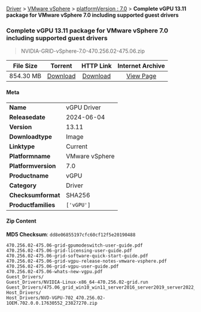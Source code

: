 
[Driver](/README.md)  >  [VMware vSphere](/index/Driver/VMware_vSphere.md)  >  [platformVersion : 7.0](/index/Driver/VMware_vSphere/7.0.md)  >  **Complete vGPU 13.11 package for VMware vSphere 7.0 including supported guest drivers**


###    Complete vGPU 13.11 package for VMware vSphere 7.0 including supported guest drivers

> NVIDIA-GRID-vSphere-7.0-470.256.02-475.06.zip   


| **File Size** | **Torrent**  | **HTTP Link** | **Internet Archive** |
|:-------------:|:------------:|:-------------:|:--------------------:|
| 854.30 MB |  [Download](https://archive.org/download/nvgpu_NVIDIA-GRID-vSphere-7.0-470.256.02-475.06.zip/nvgpu_NVIDIA-GRID-vSphere-7.0-470.256.02-475.06.zip_archive.torrent)       | [Download](https://archive.org/compress/nvgpu_NVIDIA-GRID-vSphere-7.0-470.256.02-475.06.zip) | [View Page](https://archive.org/details/nvgpu_NVIDIA-GRID-vSphere-7.0-470.256.02-475.06.zip)       |

#### Meta

<table>
<tr><td><strong>Name</strong></td><td>vGPU Driver</td></tr>
<tr><td><strong>Releasedate</strong></td><td>2024-06-04</td></tr>
<tr><td><strong>Version</strong></td><td>13.11</td></tr>
<tr><td><strong>Downloadtype</strong></td><td>Image</td></tr>
<tr><td><strong>Linktype</strong></td><td>Current</td></tr>
<tr><td><strong>Platformname</strong></td><td>VMware vSphere</td></tr>
<tr><td><strong>Platformversion</strong></td><td>7.0</td></tr>
<tr><td><strong>Productname</strong></td><td>vGPU</td></tr>
<tr><td><strong>Category</strong></td><td>Driver</td></tr>
<tr><td><strong>Checksumformat</strong></td><td>SHA256</td></tr>
<tr><td><strong>Productfamilies</strong></td><td><code>['vGPU']</code></td></tr>
</table>

#### Zip Content

**MD5 Checksum**: `dd8e06855197cfc60cf12f5e20190488`

```text
470.256.02-475.06-grid-gpumodeswitch-user-guide.pdf
470.256.02-475.06-grid-licensing-user-guide.pdf
470.256.02-475.06-grid-software-quick-start-guide.pdf
470.256.02-475.06-grid-vgpu-release-notes-vmware-vsphere.pdf
470.256.02-475.06-grid-vgpu-user-guide.pdf
470.256.02-475.06-whats-new-vgpu.pdf
Guest_Drivers/
Guest_Drivers/NVIDIA-Linux-x86_64-470.256.02-grid.run
Guest_Drivers/475.06_grid_win10_win11_server2016_server2019_server2022_64bit_international.exe
Host_Drivers/
Host_Drivers/NVD-VGPU-702_470.256.02-1OEM.702.0.0.17630552_23827270.zip
```